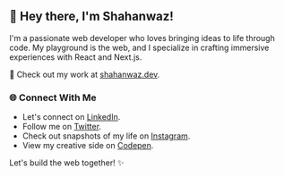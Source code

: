 ## 👋 Hey there, I'm Shahanwaz!

I'm a passionate web developer who loves bringing ideas to life through code. My playground is the web, and I specialize in crafting immersive experiences with React and Next.js.

🚀 Check out my work at [shahanwaz.dev](https://shahanwaz.dev).

### 🌐 Connect With Me

- Let's connect on [LinkedIn](https://www.linkedin.com/in/mshahanwaz).
- Follow me on [Twitter](https://twitter.com/_mshahanwaz).
- Check out snapshots of my life on [Instagram](https://instagram.com/imshahanwaz).
- View my creative side on [Codepen](https://codepen.io/mshahanwaz).

Let's build the web together! ✨
